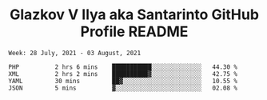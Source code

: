 <h1 align="center">Glazkov V Ilya aka Santarinto GitHub Profile README</h1>

<!--START_SECTION:waka-->
```text
Week: 28 July, 2021 - 03 August, 2021

PHP          2 hrs 6 mins    ███████████░░░░░░░░░░░░░░   44.30 % 
XML          2 hrs 2 mins    ██████████▓░░░░░░░░░░░░░░   42.75 % 
YAML         30 mins         ██▓░░░░░░░░░░░░░░░░░░░░░░   10.55 % 
JSON         5 mins          ▓░░░░░░░░░░░░░░░░░░░░░░░░   02.08 % 
```
<!--END_SECTION:waka-->